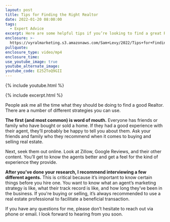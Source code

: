 ```yaml
---
layout: post
title: Tips for Finding the Right Realtor
date: 2022-01-20 08:00:00
tags:
  - Expert Advice
excerpt: Here are some helpful tips if you’re looking to find a great Realtor to hire.
enclosure: >-
  https://vyralmarketing.s3.amazonaws.com/Sam+Levy/2022/Tips+for+Finding+the+Right+Realtor+(1).mp4
pullquote:
enclosure_type: video/mp4
enclosure_time:
use_youtube_image: true
youtube_alternate_image:
youtube_code: E252ToQ9GII
---
```

{% include youtube.html %}

{% include excerpt.html %}

People ask me all the time what they should be doing to find a good Realtor. There are a number of different strategies you can use.

**The first (and most common) is word of mouth.** Everyone has friends or family who have bought or sold a home. If they had a good experience with their agent, they’ll probably be happy to tell you about them. Ask your friends and family who they recommend when it comes to buying and selling real estate.

Next, seek them out online. Look at Zillow, Google Reviews, and their other content. You’ll get to know the agents better and get a feel for the kind of experience they provide.

**After you’ve done your research, I recommend interviewing a few different agents.** This is critical because it’s important to know certain things before you hire one. You want to know what an agent’s marketing strategy is like, what their track record is like, and how long they’ve been in the business. If you're buying or selling, it’s always recommended to use a real estate professional to facilitate a beneficial transaction.

If you have any questions for me, please don’t hesitate to reach out via phone or email. I look forward to hearing from you soon.
